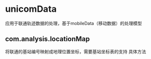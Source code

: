 # unicomData
应用于联通轨迹数据的处理，基于mobileData（移动数据）的处理模型

## com.analysis.locationMap
将联通的基站编号映射成地理位置坐标，需要基站坐标表的支持
具体方法
